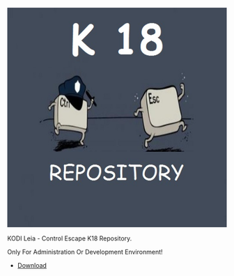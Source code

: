![Ctrl_Esc_K_18_Repository](icon.png)

KODI Leia - Control Escape K18 Repository.

Only For Administration Or Development Environment!

* [Download](https://bit.ly/3pZshZX)




